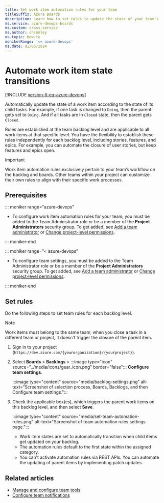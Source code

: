```yaml
---
title: Set work item automation rules for your team
titleSuffix: Azure Boards   
description: Learn how to set rules to update the state of your team's work items automatically, according to the state of the child tasks.  
ms.service: azure-devops-boards
ms.custom: cross-service
ms.author: chcomley
ms.topic: how-to
monikerRange: '<= azure-devops'
ms.date: 01/05/2024
---
```



# Automate work item state transitions

[!INCLUDE [version-lt-eq-azure-devops](../../includes/version-lt-eq-azure-devops.md)]

Automatically update the state of a work item according to the state of its child tasks. For example, if one task is changed to `Doing`, then the parent gets set to `Doing`. And if all tasks are in `Closed` state, then the parent gets `Closed`.

Rules are established at the team backlog level and are applicable to all work items at that specific level. You have the flexibility to establish these rules independently for each backlog level, including stories, features, and epics. For example, you can automate the closure of user stories, but keep features and epics open.

> [!IMPORTANT]
> Work item automation rules exclusively pertain to your team’s workflow on the backlog and boards. Other teams within your project can customize their own rules to align with their specific work processes.

## Prerequisites

::: moniker range="azure-devops"

* To configure work item automation rules for your team, you must be added to the Team Administrator role or be a member of the **Project Administrators** security group. To get added, see [Add a team administrator](../../organizations/settings/add-team-administrator.md) or [Change project-level permissions](../../organizations/security/change-project-level-permissions.md).

::: moniker-end

::: moniker range="< azure-devops"

* To configure team settings, you must be added to the Team Administrator role or be a member of the **Project Administrators** security group. To get added, see [Add a team administrator](../../organizations/settings/add-team-administrator.md) or [Change project-level permissions](../../organizations/security/change-project-level-permissions.md).

::: moniker-end

## Set rules

Do the following steps to set team rules for each backlog level. 

> [!NOTE]
> Work items must belong to the same team; when you close a task in a different team or project, it doesn't trigger the closure of the parent item.

1. Sign in to your project (```https://dev.azure.com/{yourorganization}/{yourproject}```).

2. Select **Boards** > **Backlogs** > :::image type="icon" source="../media/icons/gear_icon.png" border="false"::: **Configure team settings**.

   :::image type="content" source="media/backlog-settings.png" alt-text="Screenshot of selection process, Boards, Backlogs, and then Configure team settings.":::

3. Check the applicable box(es), which triggers the parent work items on this backlog level, and then select **Save**.

   :::image type="content" source="media/set-team-automation-rules.png" alt-text="Screenshot of team automation rules settings page.":::

   - Work item states are set to automatically transition when child items get updated on your backlog.
   - The automation rules default to the first state within the assigned category.
   - You can't activate automation rules via REST APIs. You can automate the updating of parent items by implementing patch updates.
<!--These rules operate seamlessly, regardless of where you make updates to the child items, such as on the sprint board, for example.

   //Image sprint board and team automation rules, image


### Apply rules to the user stories backlog level

The following example shows the rules applied to the user stories backlog level.

//Image of demo of automation rules for simple workflow, image

### Apply rules to several backlog levels in sync

The following example shows the rules applied to several backlog levels in sync.

//Image team automation rules for several backlog levels, image

-->

## Related articles

- [Manage and configure team tools](../../organizations/settings/manage-teams.md)
- [Configure team notifications](../../organizations/notifications/manage-team-group-global-organization-notifications.md)
